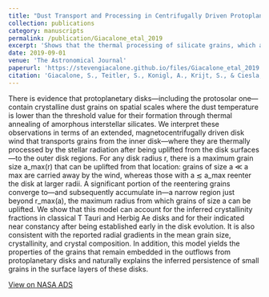 ```yaml
---
title: "Dust Transport and Processing in Centrifugally Driven Protoplanetary Disk Winds"
collection: publications
category: manuscripts
permalink: /publication/Giacalone_etal_2019
excerpt: 'Shows that the thermal processing of silicate grains, which are lifted vertially out of protoplanetary disks and transported radially outwards due to magnetocentrifugal winds, can reproduce the crystallinity fraction of grains in the outer regions of observed disks.'
date: 2019-09-01
venue: 'The Astronomical Journal'
paperurl: 'https://stevengiacalone.github.io/files/Giacalone_etal_2019.pdf'
citation: 'Giacalone, S., Teitler, S., Konigl, A., Krijt, S., & Ciesla, F., 2019, The Astronomical Journal, 882, 33'
---
```


There is evidence that protoplanetary disks—including the protosolar one—contain crystalline dust grains on spatial scales where the dust temperature is lower than the threshold value for their formation through thermal annealing of amorphous interstellar silicates. We interpret these observations in terms of an extended, magnetocentrifugally driven disk wind that transports grains from the inner disk—where they are thermally processed by the stellar radiation after being uplifted from the disk surfaces—to the outer disk regions. For any disk radius r, there is a maximum grain size a_max(r) that can be uplifted from that location: grains of size a ≪ a max are carried away by the wind, whereas those with a ≲ a_max reenter the disk at larger radii. A significant portion of the reentering grains converge to—and subsequently accumulate in—a narrow region just beyond r_max(a), the maximum radius from which grains of size a can be uplifted. We show that this model can account for the inferred crystallinity fractions in classical T Tauri and Herbig Ae disks and for their indicated near constancy after being established early in the disk evolution. It is also consistent with the reported radial gradients in the mean grain size, crystallinity, and crystal composition. In addition, this model yields the properties of the grains that remain embedded in the outflows from protoplanetary disks and naturally explains the inferred persistence of small grains in the surface layers of these disks.

[View on NASA ADS]([https://ui.adsabs.harvard.edu/abs/2017AJ....154..192G/abstract](https://ui.adsabs.harvard.edu/abs/2019ApJ...882...33G/abstract))
